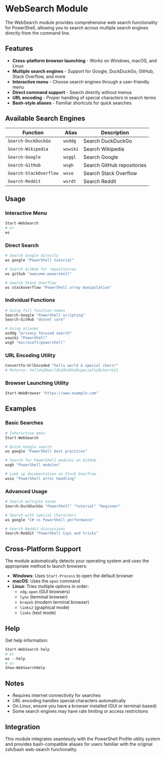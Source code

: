 # WebSearch Module

The WebSearch module provides comprehensive web search functionality for PowerShell, allowing you to search across multiple search engines directly from the command line.

## Features

-   **Cross-platform browser launching** - Works on Windows, macOS, and Linux
-   **Multiple search engines** - Support for Google, DuckDuckGo, GitHub, Stack Overflow, and more
-   **Interactive menu** - Choose search engines through a user-friendly menu
-   **Direct command support** - Search directly without menus
-   **URL encoding** - Proper handling of special characters in search terms
-   **Bash-style aliases** - Familiar shortcuts for quick searches

## Available Search Engines

| Function               | Alias    | Description                |
| ---------------------- | -------- | -------------------------- |
| `Search-DuckDuckGo`    | `wsddg`  | Search DuckDuckGo          |
| `Search-Wikipedia`     | `wswiki` | Search Wikipedia           |
| `Search-Google`        | `wsggl`  | Search Google              |
| `Search-GitHub`        | `wsgh`   | Search GitHub repositories |
| `Search-StackOverflow` | `wsso`   | Search Stack Overflow      |
| `Search-Reddit`        | `wsrdt`  | Search Reddit              |

## Usage

### Interactive Menu

```powershell
Start-WebSearch
# or
ws
```

### Direct Search

```powershell
# Search Google directly
ws google "PowerShell tutorial"

# Search GitHub for repositories
ws github "awesome-powershell"

# Search Stack Overflow
ws stackoverflow "PowerShell array manipulation"
```

### Individual Functions

```powershell
# Using full function names
Search-Google "PowerShell scripting"
Search-GitHub "dotnet core"

# Using aliases
wsddg "privacy focused search"
wswiki "PowerShell"
wsgh "microsoft/powershell"
```

### URL Encoding Utility

```powershell
ConvertTo-UrlEncoded "hello world & special chars!"
# Returns: hello%20world%20%26%20special%20chars%21
```

### Browser Launching Utility

```powershell
Start-WebBrowser "https://www.example.com"
```

## Examples

### Basic Searches

```powershell
# Interactive menu
Start-WebSearch

# Quick Google search
ws google "PowerShell best practices"

# Search for PowerShell modules on GitHub
wsgh "PowerShell modules"

# Look up documentation on Stack Overflow
wsso "PowerShell error handling"
```

### Advanced Usage

```powershell
# Search multiple terms
Search-DuckDuckGo "PowerShell" "tutorial" "beginner"

# Search with special characters
ws google "C# vs PowerShell performance"

# Search Reddit discussions
Search-Reddit "PowerShell tips and tricks"
```

## Cross-Platform Support

The module automatically detects your operating system and uses the appropriate method to launch browsers:

-   **Windows**: Uses `Start-Process` to open the default browser
-   **macOS**: Uses the `open` command
-   **Linux**: Tries multiple options in order:
    -   `xdg-open` (GUI browsers)
    -   `lynx` (terminal browser)
    -   `browsh` (modern terminal browser)
    -   `links2` (graphical mode)
    -   `links` (text mode)

## Help

Get help information:

```powershell
Start-WebSearch help
# or
ws --help
# or
Show-WebSearchHelp
```

## Notes

-   Requires internet connectivity for searches
-   URL encoding handles special characters automatically
-   On Linux, ensure you have a browser installed (GUI or terminal-based)
-   Some search engines may have rate limiting or access restrictions

## Integration

This module integrates seamlessly with the PowerShell Profile utility system and provides bash-compatible aliases for users familiar with the original zsh/bash web-search functionality.
